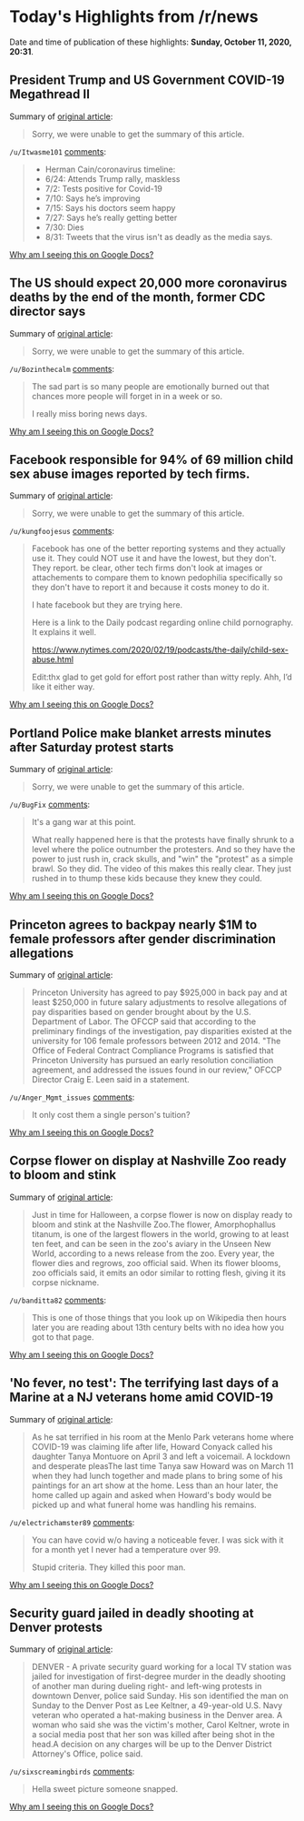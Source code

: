# Today's Highlights from /r/news

Date and time of publication of these highlights: **Sunday, October 11, 2020, 20:31**.

## President Trump and US Government COVID-19 Megathread II

Summary of [original article](https://www.reddit.com/r/news/comments/j5m8qf/president_trump_and_us_government_covid19/):

> Sorry, we were unable to get the summary of this article.

`/u/Itwasme101` [comments](https://www.reddit.com/r/news/comments/j5m8qf/president_trump_and_us_government_covid19/):

> * Herman Cain/coronavirus timeline:
> * 6/24: Attends Trump rally, maskless
> * 7/2: Tests positive for Covid-19
> * 7/10: Says he’s improving
> * 7/15: Says his doctors seem happy
> * 7/27: Says he’s really getting better
> * 7/30: Dies
> * 8/31: Tweets that the virus isn't as deadly as the media says.

[Why am I seeing this on Google Docs?](https://docs.google.com/document/d/1Dc6We63vOXIZsc0op-Bt4abqkYjXzOigalQqFxmvvbM/edit?usp=sharing)

## The US should expect 20,000 more coronavirus deaths by the end of the month, former CDC director says

Summary of [original article](https://www.cnn.com/2020/10/11/health/us-coronavirus-sunday/index.html):

> Sorry, we were unable to get the summary of this article.

`/u/Bozinthecalm` [comments](https://www.reddit.com/r/news/comments/j9g5ka/the_us_should_expect_20000_more_coronavirus/):

> The sad part is so many people are emotionally burned out that chances more people will forget in in a week or so.
> 
> I really miss boring news days.

[Why am I seeing this on Google Docs?](https://docs.google.com/document/d/1Dc6We63vOXIZsc0op-Bt4abqkYjXzOigalQqFxmvvbM/edit?usp=sharing)

## Facebook responsible for 94% of 69 million child sex abuse images reported by tech firms.

Summary of [original article](http://news.sky.com/story/facebook-responsible-for-94-of-69-million-child-sex-abuse-images-reported-by-us-tech-firms-12101357):

> Sorry, we were unable to get the summary of this article.

`/u/kungfoojesus` [comments](https://www.reddit.com/r/news/comments/j98nl0/facebook_responsible_for_94_of_69_million_child/):

> Facebook has one of the better reporting systems and they actually use it. They could NOT use it and have the lowest, but they don't. They report. be clear, other tech firms don't look at images or attachements to compare them to known pedophilia specifically so they don't have to report it and because it costs money to do it.
> 
> I hate facebook but they are trying here.
> 
> Here is a link to the Daily podcast regarding online child pornography. It explains it well.
> 
> https://www.nytimes.com/2020/02/19/podcasts/the-daily/child-sex-abuse.html
> 
> Edit:thx glad to get gold for effort post rather than witty reply. Ahh, I’d like it either way.

[Why am I seeing this on Google Docs?](https://docs.google.com/document/d/1Dc6We63vOXIZsc0op-Bt4abqkYjXzOigalQqFxmvvbM/edit?usp=sharing)

## Portland Police make blanket arrests minutes after Saturday protest starts

Summary of [original article](https://www.opb.org/article/2020/10/11/portland-police-make-blanket-arrests-minutes-after-saturday-protest-starts/):

> Sorry, we were unable to get the summary of this article.

`/u/BugFix` [comments](https://www.reddit.com/r/news/comments/j984zq/portland_police_make_blanket_arrests_minutes/):

> It's a gang war at this point.
> 
> What really happened here is that the protests have finally shrunk to a level where the police outnumber the protesters.  And so they have the power to just rush in, crack skulls, and "win" the "protest" as a simple brawl.  So they did.  The video of this makes this really clear.   They just rushed in to thump these kids because they knew they could.

[Why am I seeing this on Google Docs?](https://docs.google.com/document/d/1Dc6We63vOXIZsc0op-Bt4abqkYjXzOigalQqFxmvvbM/edit?usp=sharing)

## Princeton agrees to backpay nearly $1M to female professors after gender discrimination allegations

Summary of [original article](https://abcnews.go.com/Business/princeton-agrees-backpay-1m-female-professors-gender-discrimination/story?id=73499148):

> Princeton University has agreed to pay $925,000 in back pay and at least $250,000 in future salary adjustments to resolve allegations of pay disparities based on gender brought about by the U.S. Department of Labor. The OFCCP said that according to the preliminary findings of the investigation, pay disparities existed at the university for 106 female professors between 2012 and 2014. "The Office of Federal Contract Compliance Programs is satisfied that Princeton University has pursued an early resolution conciliation agreement, and addressed the issues found in our review," OFCCP Director Craig E. Leen said in a statement.

`/u/Anger_Mgmt_issues` [comments](https://www.reddit.com/r/news/comments/j96nbl/princeton_agrees_to_backpay_nearly_1m_to_female/):

> It only cost them a single person's tuition?

[Why am I seeing this on Google Docs?](https://docs.google.com/document/d/1Dc6We63vOXIZsc0op-Bt4abqkYjXzOigalQqFxmvvbM/edit?usp=sharing)

## Corpse flower on display at Nashville Zoo ready to bloom and stink

Summary of [original article](https://www.tennessean.com/story/news/2020/10/11/corpse-flower-display-nashville-zoo-ready-bloom-and-stink/5961243002/):

> Just in time for Halloween, a corpse flower is now on display ready to bloom and stink at the Nashville Zoo.The flower, Amorphophallus titanum, is one of the largest flowers in the world, growing to at least ten feet, and can be seen in the zoo's aviary in the Unseen New World, according to a news release from the zoo. Every year, the flower dies and regrows, zoo official said. When its flower blooms, zoo officials said, it emits an odor similar to rotting flesh, giving it its corpse nickname.

`/u/banditta82` [comments](https://www.reddit.com/r/news/comments/j9ej5b/corpse_flower_on_display_at_nashville_zoo_ready/):

> This is one of those things that you look up on Wikipedia then hours later you are reading about 13th century belts with no idea how you got to that page.

[Why am I seeing this on Google Docs?](https://docs.google.com/document/d/1Dc6We63vOXIZsc0op-Bt4abqkYjXzOigalQqFxmvvbM/edit?usp=sharing)

## 'No fever, no test': The terrifying last days of a Marine at a NJ veterans home amid COVID-19

Summary of [original article](https://www.northjersey.com/story/news/coronavirus/2020/10/07/nj-veterans-home-covid-left-marine-terrified-last-days/5858020002/):

> As he sat terrified in his room at the Menlo Park veterans home where COVID-19 was claiming life after life, Howard Conyack called his daughter Tanya Montuore on April 3 and left a voicemail. A lockdown and desperate pleasThe last time Tanya saw Howard was on March 11 when they had lunch together and made plans to bring some of his paintings for an art show at the home. Less than an hour later, the home called up again and asked when Howard's body would be picked up and what funeral home was handling his remains.

`/u/electrichamster89` [comments](https://www.reddit.com/r/news/comments/j99oxd/no_fever_no_test_the_terrifying_last_days_of_a/):

> You can have covid w/o having a noticeable fever. I was sick with it for a month yet I never had a temperature over 99. 
> 
> Stupid  criteria.  They killed this poor man.

[Why am I seeing this on Google Docs?](https://docs.google.com/document/d/1Dc6We63vOXIZsc0op-Bt4abqkYjXzOigalQqFxmvvbM/edit?usp=sharing)

## Security guard jailed in deadly shooting at Denver protests

Summary of [original article](https://apnews.com/article/shootings-archive-denver-9e81d258e27874cdc14953b11c0c15d3):

> DENVER - A private security guard working for a local TV station was jailed for investigation of first-degree murder in the deadly shooting of another man during dueling right- and left-wing protests in downtown Denver, police said Sunday. His son identified the man on Sunday to the Denver Post as Lee Keltner, a 49-year-old U.S. Navy veteran who operated a hat-making business in the Denver area. A woman who said she was the victim's mother, Carol Keltner, wrote in a social media post that her son was killed after being shot in the head.A decision on any charges will be up to the Denver District Attorney's Office, police said.

`/u/sixscreamingbirds` [comments](https://www.reddit.com/r/news/comments/j9etaw/security_guard_jailed_in_deadly_shooting_at/):

> Hella sweet picture someone snapped.

[Why am I seeing this on Google Docs?](https://docs.google.com/document/d/1Dc6We63vOXIZsc0op-Bt4abqkYjXzOigalQqFxmvvbM/edit?usp=sharing)

